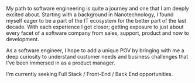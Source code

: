 My path to software engineering is quite a journey and one that I am deeply excited about. Starting with a background in Nanotechnology, I found myself eager to be a part of the IT ecosystem for the better part of the last decade. With each experience I got closer; getting exposure to just about every facet of a software company from sales, support, product and now to development.

As a software engineer, I hope to add a unique POV by bringing with me a deep curiosity to understand customer needs and business challenges that I've been immersed in as a product manager.

I'm currently seeking Full Stack / Front-End / Back End opportunities.
